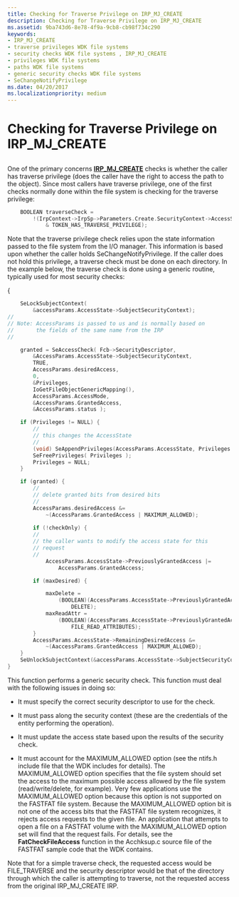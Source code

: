 ```yaml
---
title: Checking for Traverse Privilege on IRP_MJ_CREATE
description: Checking for Traverse Privilege on IRP_MJ_CREATE
ms.assetid: 9ba743d6-8e78-4f9a-9cb8-cb98f734c290
keywords:
- IRP_MJ_CREATE
- traverse privileges WDK file systems
- security checks WDK file systems , IRP_MJ_CREATE
- privileges WDK file systems
- paths WDK file systems
- generic security checks WDK file systems
- SeChangeNotifyPrivilege
ms.date: 04/20/2017
ms.localizationpriority: medium
---
```


# Checking for Traverse Privilege on IRP\_MJ\_CREATE


## <span id="ddk_checking_for_traverse_privilege_on_irp_mj_create_if"></span><span id="DDK_CHECKING_FOR_TRAVERSE_PRIVILEGE_ON_IRP_MJ_CREATE_IF"></span>


One of the primary concerns [**IRP\_MJ\_CREATE**](https://msdn.microsoft.com/library/windows/hardware/ff548630) checks is whether the caller has traverse privilege (does the caller have the right to access the path to the object). Since most callers have traverse privilege, one of the first checks normally done within the file system is checking for the traverse privilege:

```cpp
    BOOLEAN traverseCheck = 
        !(IrpContext->IrpSp->Parameters.Create.SecurityContext->AccessState->Flags
            & TOKEN_HAS_TRAVERSE_PRIVILEGE);
```

Note that the traverse privilege check relies upon the state information passed to the file system from the I/O manager. This information is based upon whether the caller holds SeChangeNotifyPrivilege. If the caller does not hold this privilege, a traverse check must be done on each directory. In the example below, the traverse check is done using a generic routine, typically used for most security checks:

{

```cpp
    SeLockSubjectContext(
        &accessParams.AccessState->SubjectSecurityContext);
//
// Note: AccessParams is passed to us and is normally based on
//       the fields of the same name from the IRP
//

    granted = SeAccessCheck( Fcb->SecurityDescriptor,
        &AccessParams.AccessState->SubjectSecurityContext,
        TRUE,
        AccessParams.desiredAccess,
        0,
        &Privileges,
        IoGetFileObjectGenericMapping(),
        AccessParams.AccessMode,
        &AccessParams.GrantedAccess,
        &AccessParams.status );

    if (Privileges != NULL) {
        //
        // this changes the AccessState
        //
        (void) SeAppendPrivileges(AccessParams.AccessState, Privileges );
        SeFreePrivileges( Privileges );
        Privileges = NULL;
    }

    if (granted) {
        //
        // delete granted bits from desired bits
        //
        AccessParams.desiredAccess &= 
            ~(AccessParams.GrantedAccess | MAXIMUM_ALLOWED);
 
        if (!checkOnly) {
        //
        // the caller wants to modify the access state for this 
        // request
        //
            AccessParams.AccessState->PreviouslyGrantedAccess |= 
                AccessParams.GrantedAccess;

        if (maxDesired) {

            maxDelete = 
                (BOOLEAN)(AccessParams.AccessState->PreviouslyGrantedAccess & 
                    DELETE);
            maxReadAttr = 
                (BOOLEAN)(AccessParams.AccessState->PreviouslyGrantedAccess & 
                    FILE_READ_ATTRIBUTES);
        }
        AccessParams.AccessState->RemainingDesiredAccess &= 
            ~(AaccessParams.GrantedAccess | MAXIMUM_ALLOWED);
    }
    SeUnlockSubjectContext(&accessParams.AccessState->SubjectSecurityContext);  
}
```

This function performs a generic security check. This function must deal with the following issues in doing so:

-   It must specify the correct security descriptor to use for the check.

-   It must pass along the security context (these are the credentials of the entity performing the operation).

-   It must update the access state based upon the results of the security check.

-   It must account for the MAXIMUM\_ALLOWED option (see the ntifs.h include file that the WDK includes for details). The MAXIMUM\_ALLOWED option specifies that the file system should set the access to the maximum possible access allowed by the file system (read/write/delete, for example). Very few applications use the MAXIMUM\_ALLOWED option because this option is not supported on the FASTFAT file system. Because the MAXIMUM\_ALLOWED option bit is not one of the access bits that the FASTFAT file system recognizes, it rejects access requests to the given file. An application that attempts to open a file on a FASTFAT volume with the MAXIMUM\_ALLOWED option set will find that the request fails. For details, see the **FatCheckFileAccess** function in the Acchksup.c source file of the FASTFAT sample code that the WDK contains.

Note that for a simple traverse check, the requested access would be FILE\_TRAVERSE and the security descriptor would be that of the directory through which the caller is attempting to traverse, not the requested access from the original IRP\_MJ\_CREATE IRP.

 

 




